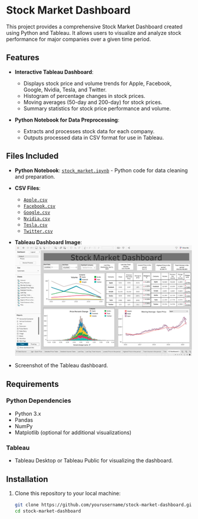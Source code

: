 # Stock Market Dashboard

This project provides a comprehensive Stock Market Dashboard created using Python and Tableau. It allows users to visualize and analyze stock performance for major companies over a given time period.

## Features

- **Interactive Tableau Dashboard**:
  - Displays stock price and volume trends for Apple, Facebook, Google, Nvidia, Tesla, and Twitter.
  - Histogram of percentage changes in stock prices.
  - Moving averages (50-day and 200-day) for stock prices.
  - Summary statistics for stock price performance and volume.

- **Python Notebook for Data Preprocessing**:
  - Extracts and processes stock data for each company.
  - Outputs processed data in CSV format for use in Tableau.

## Files Included

- **Python Notebook**: [`stock_market.ipynb`](./stock_market.ipynb) - Python code for data cleaning and preparation.
- **CSV Files**:
  - [`Apple.csv`](./Apple.csv)
  - [`Facebook.csv`](./Facebook.csv)
  - [`Google.csv`](./Google.csv)
  - [`Nvidia.csv`](./Nvidia.csv)
  - [`Tesla.csv`](./Tesla.csv)
  - [`Twitter.csv`](./Twitter.csv)
- **Tableau Dashboard Image**: 
![Dashboard](stock_market_image.jpeg)

- Screenshot of the Tableau dashboard.

## Requirements

### Python Dependencies

- Python 3.x
- Pandas
- NumPy
- Matplotlib (optional for additional visualizations)

### Tableau

- Tableau Desktop or Tableau Public for visualizing the dashboard.

## Installation

1. Clone this repository to your local machine:

   ```bash
   git clone https://github.com/yourusername/stock-market-dashboard.git
   cd stock-market-dashboard
